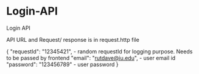 # Login-API
Login API

API URL and Request/ response is in request.http file

{
    "requestId": "12345421", - random requestId for logging purpose. Needs to be passed by frontend
    "email": "rutdave@iu.edu", - user email id
    "password": "123456789" - user password
}